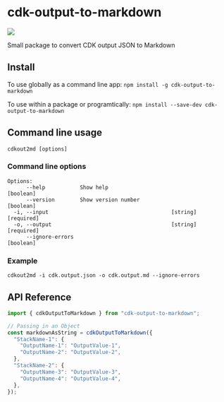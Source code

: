 # cdk-output-to-markdown

[![](https://img.shields.io/npm/v/cdk-output-to-markdown)](https://www.npmjs.com/package/cdk-output-to-markdown)

Small package to convert CDK output JSON to Markdown

## Install

To use globally as a command line app:
`npm install -g cdk-output-to-markdown`

To use within a package or programtically:
`npm install --save-dev cdk-output-to-markdown`

## Command line usage

`cdkout2md [options]`

### Command line options

```
Options:
      --help           Show help                              [boolean]
      --version        Show version number                    [boolean]
  -i, --input                                       [string] [required]
  -o, --output                                      [string] [required]
      --ignore-errors                                         [boolean]
```

### Example

`cdkout2md -i cdk.output.json -o cdk.output.md --ignore-errors`

## API Reference

```javascript
import { cdkOutputToMarkdown } from "cdk-output-to-markdown";

// Passing in an Object
const markdownAsString = cdkOutputToMarkdown({
  "StackName-1": {
    "OutputName-1": "OutputValue-1",
    "OutputName-2": "OutputValue-2",
  },
  "StackName-2": {
    "OutputName-3": "OutputValue-3",
    "OutputName-4": "OutputValue-4",
  },
});
```
